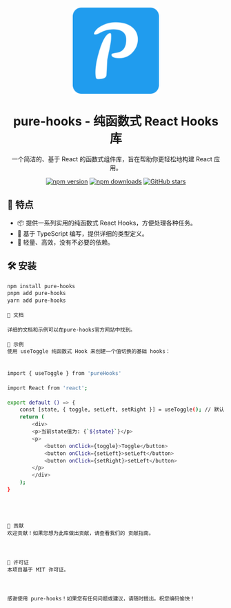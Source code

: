 <p align="center">
  <img src="/public/logo.png" alt="" width="200" />
</p>

<h1 align="center">pure-hooks - 纯函数式 React Hooks 库</h1>

<div align="center">

一个简洁的、基于 React 的函数式组件库，旨在帮助你更轻松地构建 React 应用。

[![npm version](https://img.shields.io/npm/v/pure-hooks.svg)](https://www.npmjs.com/package/pure-hooks)
[![npm downloads](https://img.shields.io/npm/dm/pure-hooks.svg)](https://www.npmjs.com/package/pure-hooks)
[![GitHub stars](https://img.shields.io/github/stars/luszz/pure-hooks)](https://github.com/luszz/pure-hooks/stargazers)

</div>

## 🚀 特点

- 📦 提供一系列实用的纯函数式 React Hooks，方便处理各种任务。
- 🌈 基于 TypeScript 编写，提供详细的类型定义。
- 🎯 轻量、高效，没有不必要的依赖。

## 🛠️ 安装

```bash
npm install pure-hooks
pnpm add pure-hooks
yarn add pure-hooks

📖 文档

详细的文档和示例可以在pure-hooks官方网站中找到。

🎉 示例
使用 useToggle 纯函数式 Hook 来创建一个值切换的基础 hooks：


import { useToggle } from 'pureHooks'

import React from 'react';

export default () => {
    const [state, { toggle, setLeft, setRight }] = useToggle(); // 默认值为 false
    return (
        <div>
        <p>当前state值为: {`${state}`}</p>
        <p>
            <button onClick={toggle}>Toggle</button>
            <button onClick={setLeft}>setLeft</button>
            <button onClick={setRight}>setLeft</button>
        </p>
        </div>
    );
}




🤝 贡献
欢迎贡献！如果您想为此库做出贡献，请查看我们的 贡献指南。



📄 许可证
本项目基于 MIT 许可证。



感谢使用 pure-hooks！如果您有任何问题或建议，请随时提出。祝您编码愉快！